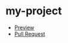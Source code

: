 # my-project
- [Preview](https://vova-myronenko.github.io/my-project/)
- [Pull Request](https://github.com/vova-myronenko/my-project/pull/2/files)
